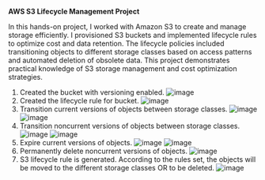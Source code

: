 **AWS S3 Lifecycle Management Project**

In this hands-on project, I worked with Amazon S3 to create and manage storage efficiently. I provisioned S3 buckets and implemented lifecycle rules to optimize cost and data retention. The lifecycle policies included transitioning objects to different storage classes based on access patterns and automated deletion of obsolete data. This project demonstrates practical knowledge of S3 storage management and cost optimization strategies.

1.	Created the bucket with versioning enabled.
![image](https://github.com/user-attachments/assets/221627f1-cbd3-436f-916d-00868995cb5e)
2.	Created the lifecycle rule for bucket.
![image](https://github.com/user-attachments/assets/b19cc6f2-f4a7-4624-9987-2375633ff578)
3.	Transition current versions of objects between storage classes.
![image](https://github.com/user-attachments/assets/9292b593-e99d-4c76-baa3-a21c6c34b50b)
![image](https://github.com/user-attachments/assets/78542d73-6bfe-46fb-b9a0-de0e44f3de94)
4.	Transition noncurrent versions of objects between storage classes.
![image](https://github.com/user-attachments/assets/9f94e4f8-0150-4f7e-9de2-0356deec8acb)
![image](https://github.com/user-attachments/assets/d2ca891d-fa5c-4a7c-afb5-e6c7ede6cfb1)
5.	Expire current versions of objects.
![image](https://github.com/user-attachments/assets/ca0e94e4-3288-4990-8fea-7c823db6d12a)
![image](https://github.com/user-attachments/assets/26af10da-db49-4ebc-99fc-0732bca1bce0)
6.	Permanently delete noncurrent versions of objects.
![image](https://github.com/user-attachments/assets/0de36578-f4c7-46e3-83da-d8cf5703c026)
7.	S3 lifecycle rule is generated. According to the rules set, the objects will be moved to the different storage classes OR to be deleted.
![image](https://github.com/user-attachments/assets/91904cbf-83ce-4e90-9371-3b0d843148ff)
